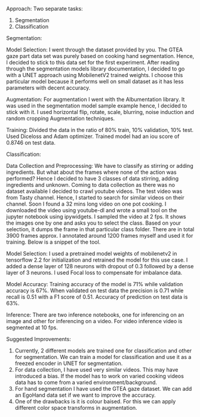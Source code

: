 Approach:
Two separate tasks: 
1. Segmentation
2. Classification

Segmentation:

Model Selection:
I went through the dataset provided by you. The GTEA gaze part data set was purely based on cooking hand segmentation. Hence, I decided to stick to this data set for the first experiment. After reading through the segmentation models library documentation, I decided to go with a UNET approach using MobilenetV2 trained weights. I choose this particular model because it performs well on small dataset as it has less parameters with decent accuracy. 

Augmentation:
For augmentation I went with the Albumentation library. It was used in the segmentation model sample example hence, I decided to stick with it. I used horizontal flip, rotate, scale, blurring, noise induction and random cropping Augmentation techniques.

Training:
Divided the data in the ratio of 80% train, 10% validation, 10% test. Used Diceloss and Adam optimizer. Trained model had an iou score of 0.8746 on test data.

Classification:

Data Collection and Preprocessing:
We have to classify as stirring or adding ingredients. But what about the frames where none of the action was performed? Hence I decided to have 3 classes of data stirring, adding ingredients and unknown.
Coming to data collection as there was no dataset available I decided to crawl youtube videos. The test video was from Tasty channel. Hence, I started to search for similar videos on their channel. Soon I found a 32 mins long video on one pot cooking. I downloaded the video using youtube-dl and wrote a small tool on the jupyter notebook using ipywidgets. I sampled the video at 2 fps. It shows the images one by one and asks you to select the class. Based on your selection, it dumps the frame in that particular class folder. There are in total 3900 frames approx. I annotated around 1200 frames myself and used it for training. Below is a snippet of the tool.

Model Selection:
I used a pretrained model weights of mobilenetv2 in tensorflow 2.2 for initialization and retrained the model for this use case. I added a dense layer of 128 neurons with dropout of 0.3 followed by a dense layer of 3 neurons. I used Focal loss to compensate for imbalance data.

Model Accuracy:
Training accuracy of the model is 71% while validation accuracy is 67%. When validated on test data the precision is 0.71 while recall is 0.51 with a F1 score of 0.51. Accuracy of prediction on test data is 63%.

Inference:
There are two inference notebooks, one for inferencing on an image and other for inferencing on a video. For video inference video is segmented at 10 fps.

Suggested Improvements:
1. Currently, 2 different models are trained one for classification and other for segmentation. We can train a model for classification and use it as a freezed encoder in UNET for segmentation.
2. For data collection, I have used very similar videos. This may have introduced a bias. If the model has to work on varied cooking videos data has to come from a varied environment/background.
3. For hand segmentation I have used the GTEA gaze dataset. We can add an EgoHand data set if we want to improve the accuracy.
4. One of the drawbacks is it is colour baised. For this we can apply different color space transforms in augmentation.

